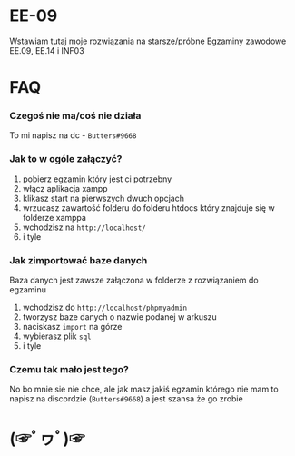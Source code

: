 # EE-09
Wstawiam tutaj moje rozwiązania na starsze/próbne Egzaminy zawodowe EE.09, EE.14 i INF03

# FAQ

### Czegoś nie ma/coś nie działa
To mi napisz na dc - `Butters#9668`

### Jak to w ogóle załączyć?
1. pobierz egzamin który jest ci potrzebny
2. włącz aplikacja xampp
3. klikasz start na pierwszych dwuch opcjach
4. wrzucasz zawartość folderu do folderu htdocs który znajduje się w folderze xamppa
5. wchodzisz na `http://localhost/`
6. i tyle

### Jak zimportować baze danych
Baza danych jest zawsze załączona w folderze z rozwiązaniem do egzaminu
1. wchodzisz do `http://localhost/phpmyadmin`
2. tworzysz baze danych o nazwie podanej w arkuszu
3. naciskasz `import` na górze
4. wybierasz plik `sql`
5. i tyle

### Czemu tak mało jest tego?
No bo mnie sie nie chce, ale jak masz jakiś egzamin którego nie mam to napisz na discordzie (`Butters#9668`) a jest szansa że go zrobie 

# (☞ﾟヮﾟ)☞

